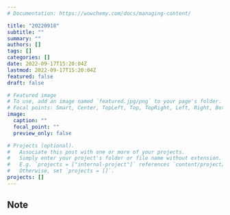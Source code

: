 ```yaml
---
# Documentation: https://wowchemy.com/docs/managing-content/

title: "20220918"
subtitle: ""
summary: ""
authors: []
tags: []
categories: []
date: 2022-09-17T15:20:04Z
lastmod: 2022-09-17T15:20:04Z
featured: false
draft: false

# Featured image
# To use, add an image named `featured.jpg/png` to your page's folder.
# Focal points: Smart, Center, TopLeft, Top, TopRight, Left, Right, BottomLeft, Bottom, BottomRight.
image:
  caption: ""
  focal_point: ""
  preview_only: false

# Projects (optional).
#   Associate this post with one or more of your projects.
#   Simply enter your project's folder or file name without extension.
#   E.g. `projects = ["internal-project"]` references `content/project/deep-learning/index.md`.
#   Otherwise, set `projects = []`.
projects: []
---
```


## Note

